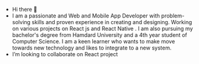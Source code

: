 - Hi there 👋
- I am a passionate and Web and Mobile App Developer with problem-solving skills and proven experience in creating and designing. Working on various projects on React js and React Native . I am also pursuing my bachelor's degree from Hamdard University and a 4th year student of Computer Science. I am a keen learner who wants to make move towards new technology and likes to integrate to a new system.
- I’m looking to collaborate on React project
